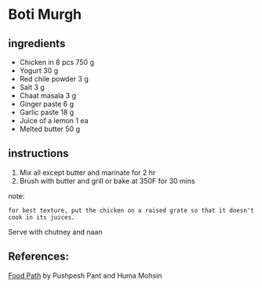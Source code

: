 Boti Murgh
==========

ingredients
-----------

* Chicken in 8 pcs 750 g
* Yogurt 30 g
* Red chile powder 3 g
* Salt 3 g
* Chaat masala 3 g
* Ginger paste 6 g
* Garlic paste 18 g
* Juice of a lemon 1 ea
* Melted butter 50 g

instructions
------------

1. Mix all except butter and marinate for 2 hr
2. Brush with butter and grill or bake at 350F for 30 mins

note:

    for best texture, put the chicken on a raised grate so that it doesn't cook in its juices.


Serve with chutney and naan

References:
-----------
[Food Path](http://www.amazon.com/Food-Path-Cuisine-Along-Kolkata/dp/8174363629) by Pushpesh Pant and Huma Mohsin
